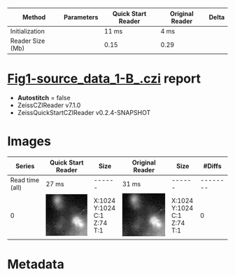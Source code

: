 |  Method            | Parameters       | Quick Start Reader | Original Reader | Delta  |
| -------------------|------------------|--------------------|-----------------|------- |
| Initialization     |                  |11 ms|4 ms|        |
| Reader Size (Mb)     |                  |0.15|0.29|        |
# [Fig1-source_data_1-B_.czi](https://zenodo.org/record/5016179/files/Fig1-source_data_1-B_.czi) report
 - **Autostitch** = false
 - ZeissCZIReader v7.1.0
 - ZeissQuickStartCZIReader v0.2.4-SNAPSHOT

# Images 

| Series            | Quick Start Reader | Size | Original Reader | Size | #Diffs |
|-------------------|--------------------|------|-----------------|------|--------|
| Read time (all)   |27 ms|------|31 ms|------|--------|
|0|![Fig1-source_data_1-B_.quick_true.flat_true.stitch_false.series_0.jpg](Fig1-source_data_1-B_/Fig1-source_data_1-B_.quick_true.flat_true.stitch_false.series_0.jpg)|X:1024<br>Y:1024<br>C:1<br>Z:74<br>T:1|![Fig1-source_data_1-B_.quick_false.flat_true.stitch_false.series_0.jpg](Fig1-source_data_1-B_/Fig1-source_data_1-B_.quick_false.flat_true.stitch_false.series_0.jpg)|X:1024<br>Y:1024<br>C:1<br>Z:74<br>T:1|0|

# Metadata

